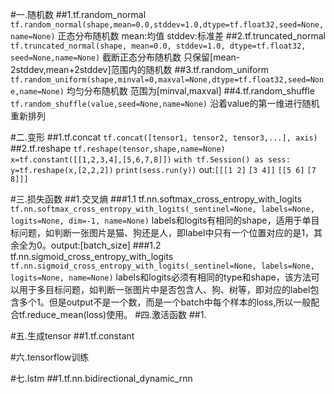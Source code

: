 #一.随机数
##1.tf.random_normal 
`tf.random_normal(shape,mean=0.0,stddev=1.0,dtype=tf.float32,seed=None,name=None)`
正态分布随机数
mean:均值
stddev:标准差
##2.tf.truncated_normal
`tf.truncated_normal(shape, mean=0.0, stddev=1.0, dtype=tf.float32, seed=None,name=None)`
截断正态分布随机数
只保留[mean-2stddev,mean+2stddev]范围内的随机数
##3.tf.random_uniform
`tf.random_uniform(shape,minval=0,maxval=None,dtype=tf.float32,seed=None,name=None)`
均匀分布随机数
范围为[minval,maxval]
##4.tf.random_shuffle
`tf.random_shuffle(value,seed=None,name=None)`
沿着value的第一维进行随机重新排列

#二.变形
##1.tf.concat
`tf.concat([tensor1, tensor2, tensor3,...], axis)`
##2.tf.reshape
`tf.reshape(tensor,shape,name=None)`
`x=tf.constant([[1,2,3,4],[5,6,7,8]])`
`with tf.Session() as sess:`
    `y=tf.reshape(x,[2,2,2])`
    `print(sess.run(y))`
out:`[[[1 2]`
  `[3 4]]`
 `[[5 6]`
  `[7 8]]]`


#三.损失函数
##1.交叉熵
###1.1 tf.nn.softmax_cross_entropy_with_logits
`tf.nn.softmax_cross_entropy_with_logits(_sentinel=None, labels=None, logits=None, dim=-1, name=None)`
labels和logits有相同的shape，适用于单目标问题，如判断一张图片是猫、狗还是人，即label中只有一个位置对应的是1，其余全为0。output:[batch_size]
###1.2 tf.nn.sigmoid_cross_entropy_with_logits
`tf.nn.sigmoid_cross_entropy_with_logits(_sentinel=None, labels=None, logits=None, name=None)`
labels和logits必须有相同的type和shape，该方法可以用于多目标问题，如判断一张图片中是否包含人、狗、树等，即对应的label包含多个1。但是output不是一个数，而是一个batch中每个样本的loss,所以一般配合tf.reduce_mean(loss)使用。
#四.激活函数
##1.

#五.生成tensor
##1.tf.constant

#六.tensorflow训练

#七.lstm
##1.tf.nn.bidirectional_dynamic_rnn